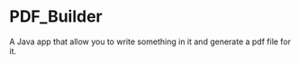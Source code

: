 PDF_Builder
===========

A Java app that allow you to write something in it and generate a pdf file for it.

